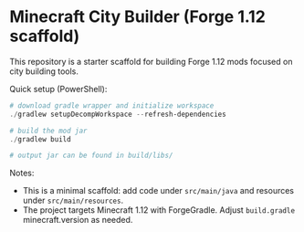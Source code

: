 # Minecraft City Builder (Forge 1.12 scaffold)

This repository is a starter scaffold for building Forge 1.12 mods focused on city building tools.

Quick setup (PowerShell):

```powershell
# download gradle wrapper and initialize workspace
./gradlew setupDecompWorkspace --refresh-dependencies

# build the mod jar
./gradlew build

# output jar can be found in build/libs/
```

Notes:
- This is a minimal scaffold: add code under `src/main/java` and resources under `src/main/resources`.
- The project targets Minecraft 1.12 with ForgeGradle. Adjust `build.gradle` minecraft.version as needed.
